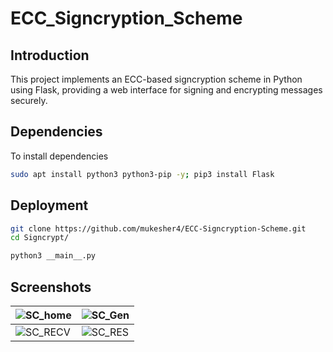 # ECC_Signcryption_Scheme

## Introduction

This project implements an ECC-based signcryption scheme in Python using Flask, providing a web interface for signing and encrypting messages securely.

## Dependencies 

To install dependencies

```sh
sudo apt install python3 python3-pip -y; pip3 install Flask
```

## Deployment

```sh
git clone https://github.com/mukesher4/ECC-Signcryption-Scheme.git
cd Signcrypt/
```

```sh
python3 __main__.py
```
## Screenshots

| ![SC_home](https://github.com/mukesher4/ECC-Signcryption-Scheme/assets/115150217/db65adad-cc20-47d4-aa3e-0eab9c395e54) | ![SC_Gen](https://github.com/mukesher4/ECC-Signcryption-Scheme/assets/115150217/5f188b8a-b3b6-43a1-892d-219a3de80243) |
| --- | --- |
| ![SC_RECV](https://github.com/mukesher4/ECC-Signcryption-Scheme/assets/115150217/1f4dfb6b-419c-4c7d-9f20-71313f063a03) | ![SC_RES](https://github.com/mukesher4/ECC-Signcryption-Scheme/assets/115150217/22fdeb19-01cc-433c-84a7-e1582ba1863b)
